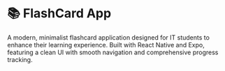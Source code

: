 # 📚 FlashCard App

A modern, minimalist flashcard application designed for IT students to enhance their learning experience. Built with React Native and Expo, featuring a clean UI with smooth navigation and comprehensive progress tracking.